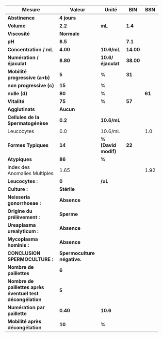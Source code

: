 |                          Mesure                          |           Valeur          |       Unité       |   BIN   |  BSN |
|----------------------------------------------------------|---------------------------|-------------------|---------|------|
|                      **Abstinence**                      |        **4 jours**        |                   |         |      |
|                        **Volume**                        |          **2.2**          |       **mL**      | **1.4** |      |
|                       **Viscosité**                      |        **Normale**        |                   |         |      |
|                          **pH**                          |          **8.5**          |                   | **7.1** |      |
|                  **Concentration / mL**                  |          **4.00**         |    **10.6/mL**    |**14.00**|      |
|                 **Numération / éjaculat**                |          **8.80**         | **10.6/éjaculat** |**38.00**|      |
|              **Mobilité progressive (a+b)**              |           **5**           |       **%**       |  **31** |      |
|                  **non progressive (c)**                 |           **15**          |       **%**       |         |      |
|                       **nulle (d)**                      |           **80**          |       **%**       |         |**61**|
|                       **Vitalité**                       |           **75**          |       **%**       |  **57** |      |
|                      **Agglutinats**                     |         **Aucun**         |                   |         |      |
|             **Cellules de la Spermatogénèse**            |          **0.2**          |    **10.6/mL**    |         |      |
|                        Leucocytes                        |            0.0            |      10.6/mL      |         |  1.0 |
|                    **Formes Typiques**                   |           **14**          |**% (David modif)**|  **22** |      |
|                       **Atypiques**                      |           **86**          |       **%**       |         |      |
|               Index des Anomalies Multiples              |            1.65           |                   |         | 1.92 |
|                     **Leucocytes :**                     |           **0**           |      **/uL**      |         |      |
|                       **Culture :**                      |        **Stérile**        |                   |         |      |
|                **Neisseria gonorrhoeae :**               |        **Absence**        |                   |         |      |
|               **Origine du prélèvement :**               |         **Sperme**        |                   |         |      |
|               **Ureaplasma urealyticum :**               |        **Absence**        |                   |         |      |
|                 **Mycoplasma hominis :**                 |        **Absence**        |                   |         |      |
|              **CONCLUSION SPERMOCULTURE :**              |**Spermoculture négative.**|                   |         |      |
|                 **Nombre de paillettes**                 |           **6**           |                   |         |      |
|**Nombre de paillettes après éventuel test décongélation**|           **5**           |                   |         |      |
|               **Numération par paillette**               |          **0.40**         |      **10.6**     |         |      |
|             **Mobilité après décongélation**             |           **10**          |       **%**       |         |      |